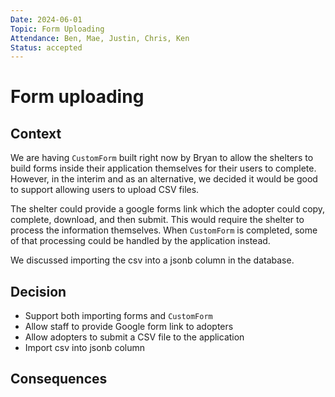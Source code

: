 ```yaml
---
Date: 2024-06-01
Topic: Form Uploading
Attendance: Ben, Mae, Justin, Chris, Ken
Status: accepted
---
```


# Form uploading

## Context

We are having `CustomForm` built right now by Bryan to allow the shelters to build forms inside their application themselves for their users to complete. However, in the interim and as an alternative, we decided it would be good to support allowing users to upload CSV files.

The shelter could provide a google forms link which the adopter could copy, complete, download, and then submit. This would require the shelter to process the information themselves. When `CustomForm` is completed, some of that processing could be handled by the application instead.

We discussed importing the csv into a jsonb column in the database.

## Decision

- Support both importing forms and `CustomForm`
- Allow staff to provide Google form link to adopters
- Allow adopters to submit a CSV file to the application
- Import csv into jsonb column

## Consequences
